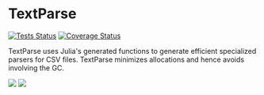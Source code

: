 # TextParse

[![Tests Status](https://travis-ci.org/shashi/TextParse.jl.svg?branch=master)](https://travis-ci.org/shashi/TextParse.jl?branch=master) [![Coverage Status](https://coveralls.io/repos/github/shashi/TextParse.jl/badge.svg?branch=master)](https://coveralls.io/github/shashi/TextParse.jl?branch=master)

TextParse uses Julia's generated functions to generate efficient specialized parsers for CSV files. TextParse minimizes allocations and hence avoids involving the GC. 

[![](https://img.shields.io/badge/docs-stable-blue.svg)](https://shashi.github.io/TextParse.jl/stable)
[![](https://img.shields.io/badge/docs-latest-blue.svg)](https://shashi.github.io/TextParse.jl/latest)
